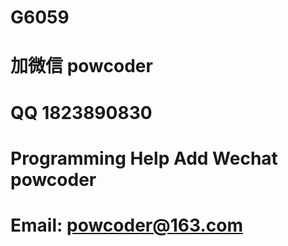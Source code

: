 # G6059
# 加微信 powcoder

# QQ 1823890830

# Programming Help Add Wechat powcoder

# Email: powcoder@163.com

